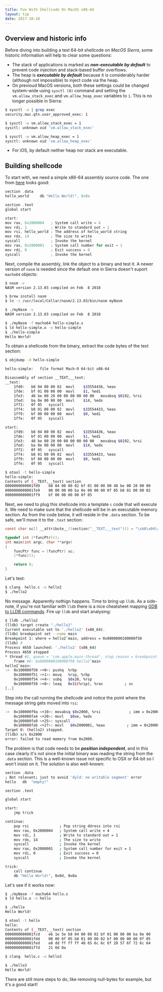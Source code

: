 ```yaml
---
title: Fun With Shellcode On MacOS x86-64
layout: tip
date: 2017-10-28
---
```


## Overview and historic info

Before diving into building a test 64-bit shellcode on _MacOS Sierra_, some historic information will help to clear some questions:

* The stack of applications is marked as *__non-executable by default__* to prevent code injection and stack-based buffer overflows.
* The heap is _**executable by default**_ because it is considerably harder (although not impossible) to inject code via the heap.
* On previoud MacOS versions, both these settings could be changed system-wide using ```sysctl (8)``` command and setting the ```vm.allow_stack_exec``` and ```vm.allow_heap_exec``` variables to ```1```. This is no longer possible in Sierra:

```bash
$ sysctl -a | grep exec
security.mac.qtn.user_approved_exec: 1

$ sysctl -w vm.allow_stack_exec = 1
sysctl: unknown oid 'vm.allow_stack_exec'

$ sysctl -w vm.allow_heap_exec = 1
sysctl: unknown oid 'vm.allow_heap_exec'
```
* For iOS, by default neither heap nor stack are executable.

## Building shellcode

To start with, we need a simple x86-64 assembly source code. The one from [here](https://dotdideriksen.blogspot.co.uk/2016/06/osx8664-hello-world-shellcode.html) looks good:

```c
section .data
hello_world     db "Hello World!", 0x0a

section .text
global start

start:
mov rax, 0x2000004   ; System call write = 4
mov rdi, 1           ; Write to standard out = 1
mov rsi, hello_world ; The address of hello_world string
mov rdx, 14          ; The size to write
syscall              ; Invoke the kernel
mov rax, 0x2000001   ; System call number for exit = 1
mov rdi, 0           ; Exit success = 0
syscall              ; Invoke the kernel
```

Next, compile the assembly, link the object to a binary and test it. A newer version of ```nasm``` is needed since the default one in Sierra doesn't suport ```macho64``` objects:

```bash
$ nasm -v
NASM version 2.13.03 compiled on Feb  8 2018

$ brew install nasm
$ ln -s /usr/local/Cellar/nasm/2.13.03/bin/nasm myNasm

$ ./myNasm -v
NASM version 2.13.03 compiled on Feb  8 2018

$ ./myNasm -f macho64 hello-simple.s
$ ld hello-simple.o -o hello-simple
$ ./hello-simple
Hello World!
```

To obtain a shellcode from the binary, extract the code bytes of the text section:
```bash
$ objdump -d hello-simple

hello-simple:	file format Mach-O 64-bit x86-64

Disassembly of section __TEXT,__text:
__text:
    1fd9:	b8 04 00 00 02 	movl	$33554436, %eax
    1fde:	bf 01 00 00 00 	movl	$1, %edi
    1fe3:	48 be 00 20 00 00 00 00 00 00 	movabsq	$8192, %rsi
    1fed:	ba 0e 00 00 00 	movl	$14, %edx
    1ff2:	0f 05 	syscall
    1ff4:	b8 01 00 00 02 	movl	$33554433, %eax
    1ff9:	bf 00 00 00 00 	movl	$0, %edi
    1ffe:	0f 05 	syscall

start:
    1fd9:	b8 04 00 00 02 	movl	$33554436, %eax
    1fde:	bf 01 00 00 00 	movl	$1, %edi
    1fe3:	48 be 00 20 00 00 00 00 00 00 	movabsq	$8192, %rsi
    1fed:	ba 0e 00 00 00 	movl	$14, %edx
    1ff2:	0f 05 	syscall
    1ff4:	b8 01 00 00 02 	movl	$33554433, %eax
    1ff9:	bf 00 00 00 00 	movl	$0, %edi
    1ffe:	0f 05 	syscall

$ otool -t hello-simple
hello-simple:
Contents of (__TEXT,__text) section
0000000000001fd9	b8 04 00 00 02 bf 01 00 00 00 48 be 00 20 00 00
0000000000001fe9	00 00 00 00 ba 0e 00 00 00 0f 05 b8 01 00 00 02
0000000000001ff9	bf 00 00 00 00 0f 05
```

Next, we need to plug this shellcode into a template ```c``` code that will execute it. We need to make sure that the shellcode will be in an executable memory section. As from the code below, it will reside in the ```.data``` section. To be safe, we'll move it to the ```.text``` section:
```c
const char sc[] __attribute__((section("__TEXT,__text"))) = "\xb8\x04\x00\x00\x02\xbf\x01\x00\x00\x00\x48\xbe\x00\x20\x00\x00\x00\x00\x00\x00\xba\x0e\x00\x00\x00\x0f\x05\xb8\x01\x00\x00\x02\xbf\x00\x00\x00\x00\x0f\x05";

typedef int (*funcPtr)();
int main(int argc, char **argv)
{
    funcPtr func = (funcPtr) sc;
    (*func)();

    return 0;
}
```

Let's test:
```bash
$ clang  hello.c -o hello2
$ ./hello2
```

No message. Apparently nothign happens. Time to bring up ```lldb```. As a side-note, if you're not familiar with ```lldb``` there is a nice cheatsheet mapping [GDB to LLDB commands](https://lldb.llvm.org/lldb-gdb.html). Fire up ```lldb``` and start analysing:

```bash
$ lldb ./hello2
(lldb) target create "./hello2"
Current executable set to './hello2' (x86_64).
(lldb) breakpoint set --name main
Breakpoint 1: where = hello2`main, address = 0x0000000100000f50
(lldb) r
Process 4650 launched: './hello2' (x86_64)
Process 4650 stopped
* thread #1, queue = 'com.apple.main-thread', stop reason = breakpoint 1.1
    frame #0: 0x0000000100000f50 hello2`main
hello2`main:
->  0x100000f50 <+0>: pushq  %rbp
    0x100000f51 <+1>: movq   %rsp, %rbp
    0x100000f54 <+4>: subq   $0x20, %rsp
    0x100000f58 <+8>: leaq   0x31(%rip), %rax          ; sc
[..]
```

Step into the call running the shellcode and notice the point where the message string gets moved into ```rsi```:
```bash
->  0x100000f9a <+10>: movabsq $0x2000, %rsi             ; imm = 0x2000
    0x100000fa4 <+20>: movl   $0xe, %edx
    0x100000fa9 <+25>: syscall
    0x100000fab <+27>: movl   $0x2000001, %eax          ; imm = 0x2000001
Target 0: (hello2) stopped.
(lldb) x/s 0x2000
error: failed to read memory from 0x2000.
```

The problem is that code needs to be _**position independent**_, and in this case clearly it's not since the initial binary was reading the string from the ```.data``` section. This is a well-known issue not specific to OSX or 64-bit so I won't insist on it. The solution is also well-known:

```bash
section .data
; Not relevant; just to avoid 'dyld: no writable segment' error
hello   db  "empty!"

section .text

global start

start:
    jmp trick

continue:
    pop rsi              ; Pop string ddress into rsi
    mov rax, 0x2000004   ; System call write = 4
    mov rdi, 1           ; Write to standard out = 1
    mov rdx, 14          ; The size to write
    syscall              ; Invoke the kernel
    mov rax, 0x2000001   ; System call number for exit = 1
    mov rdi, 0           ; Exit success = 0
    syscall              ; Invoke the kernel

trick:
    call continue
    db "Hello World!", 0x0d, 0x0a
```

Let's see if it works now:

```bash
$ ./myNasm -f macho64 hello.s
$ ld hello.o -o hello

$ ./hello
Hello World!

$ otool -t hello
hello:
Contents of (__TEXT,__text) section
0000000000001fcd	eb 1e 5e b8 04 00 00 02 bf 01 00 00 00 ba 0e 00
0000000000001fdd	00 00 0f 05 b8 01 00 00 02 bf 00 00 00 00 0f 05
0000000000001fed	e8 dd ff ff ff 48 65 6c 6c 6f 20 57 6f 72 6c 64
0000000000001ffd	21 0d 0a

$ clang  hello.c -o hello3

$ ./hello3
Hello World!
```

There are still more steps to do, like removing null-bytes for example, but it's a good start!

